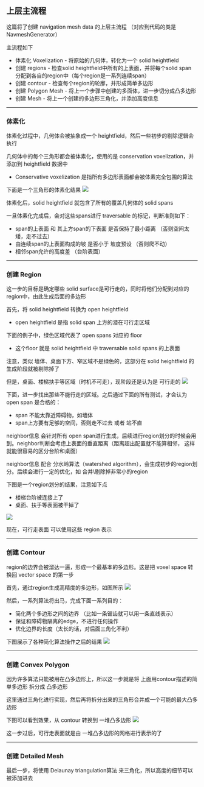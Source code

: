 ## 上层主流程
这篇将了创建 navigation mesh data 的上层主流程 （对应到代码的类是 NavmeshGenerator）

主流程如下
- 体素化 Voxelization - 将原始的几何体，转化为一个 solid heightfield
- 创建 regions - 检查solid heightfield中所有的上表面，并将每个solid span 分配到各自的region中（每个region是一系列连续span）
- 创建 contour - 检查每个region的轮廓，并形成简单多边形
- 创建 Polygon Mesh - 将上一个步骤中创建的多面体，进一步切分成凸多边形
- 创建 Mesh - 将上一个创建的多边形三角化，并添加高度信息

---
### 体素化
体素化过程中，几何体会被抽象成一个 heightfield，然后一些初步的剔除逻辑会执行

几何体中的每个三角形都会被体素化，使用的是 conservation voxelization，并添加到 heightfield 数据中
- Conservative voxelization 是指所有多边形表面都会被体素完全包围的算法

下面是一个三角形的体素化结果
<img src="img/2/gen_01_conservvox.png" />

体素化后，solid heightfield 就包含了所有的覆盖几何体的 solid spans

一旦体素化完成后，会对这些spans进行 traversable 的标记，判断准则如下：
- span的上表面 和 其上方span的下表面 是否保持了最小距离  （否则空间太矮，走不过去）
- 由连续span的上表面构成的坡 是否小于 坡度预设 （否则爬不动）
- 相邻span允许的高度差 （台阶表面）

---
### 创建 Region

这一步的目标是确定哪些 solid surface是可行走的，同时将他们分配到对应的region中，由此生成后面的多边形

首先，将 solid heightfield 转换为 open heightfield
- open heightfield 是指 solid span 上方的潜在可行走区域

下面的例子中，绿色区域代表了 open spans 对应的 floor
- 这个floor 就是 solid heightfield 中 traversable solid spans 的上表面

注意，类似 墙体、桌面下方、窄区域不是绿色的，这部分在 solid heightfield 的生成阶段就被剔除掉了

但是，桌面、楼梯扶手等区域（时机不可走），现阶段还是认为是 可行走的
<img src="img/2/gen_02_openhf.png" />

下面，进一步找出那些不能行走的区域。之后通过下面的所有测试，才会认为 open span 是合格的：
- span 不能太靠近障碍物，如墙体
- span上方要有足够的空间，否则走不过去 或者 站不直

neighbor信息 会针对所有 open span进行生成，后续进行region划分的时候会用到。neighbor判断会考虑上表面的垂直距离（距离超出配置就不能算相邻， 这样就能很容易的区分台阶和桌面）

neighbor信息 配合 分水岭算法（watershed algorithm），会生成初步的region划分。后续会进行一定的优化，如 合并\剔除掉非常小的region

下图是一个region划分的结果，注意如下点
- 楼梯台阶被连接上了
- 桌面、扶手等表面被干掉了

<img src="img/2/stage_regions.png" />

现在，可行走表面 可以使用这些 region 表示

---
### 创建 Contour

region的边界会被溜达一遍，形成一个最基本的多边形。这是把 voxel space 转换回 vector space 的第一步

首先，通过region生成高精度的多边形，如图所示
<img src="img/2/state_detail_contour.png" />

然后，一系列算法将出马，完成下面一系列目的：
- 简化两个多边形之间的边界 （比如一条锯齿就可以用一条直线表示）
- 保证和障碍物隔离的edge，不进行任何操作
- 优化边界的长度（太长的话，对后面三角化不利）

下图展示了各种简化算法操作之后的结果
<img src="img/2/cont_11_simplified_full.png" />

---
### 创建 Convex Polygon
因为许多算法只能被用在凸多边形上，所以这一步就是将 上面用contour描述的简单多边形 拆分成 凸多边形

这里通过三角化进行实现，然后再将拆分出来的三角形合并成一个可能的最大凸多边形

下图可以看到效果，从 contour 转换到 一堆凸多边形
<img src="img/2/stage_polygon_mesh.png" />

这一步过后，可行走表面就是由 一堆凸多边形的网格进行表示的了

---
### 创建 Detailed Mesh
最后一步，将使用 Delaunay triangulation算法 来三角化，所以高度的细节可以被添加进去